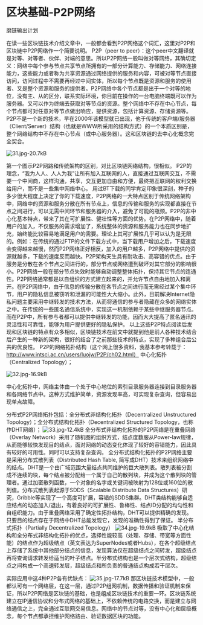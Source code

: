 ﻿# 区块基础-P2P网络

磨链输出计划

在读一些区块链技术介绍文章中，一般都会看到P2P网络这个词汇，这里对P2P和区块链中P2P网络作一个简要说明。
P2P（peer to peer）：这个peer中文翻译就是对等、对等者、伙伴、对端的意思。所以P2P网络一般叫做对等网络，其确切定义：网络中每个参与节点共享节点所拥有的一部分计算能力、存储能力、网络连接能力，这些能力或者称为共享资源通过网络提供的服务和内容，可被对等节点直接访问，访问过程中不需要再经过中间实体，所以每个节点既是资源和服务的使用者、又是整个资源和服务的提供者。P2P网络中各个节点都是出于一个对等的地位，没有主、从的区分，联系实际环境，你目前在操作的一台电脑终端既可以作为服务器。又可以作为终端去获取对等节点的资源。整个网络中不存在中心节点，每个节点都可对任意对等节点做出响应，提供资源，包括计算资源、存储资源等。
P2P不是一个新的技术，早在2000年该模型就已出现，他于传统的客户端/服务器（Client/Server）结构（也就是WWW所采用的结构方式）的一个本质区别是，整个网络结构中不存在中心节点（或中心服务器）。这和区块链的去中心化概念完全契合。

 ![31.jpg-20.7kB][1]

 第一个图示P2P网路和传统架构的区别，对比区块链网络结构，很相似。
P2P的理念，“我为人人、人人为我”让所有加入互联网的人，直接通过互联网交互，不需要一个中间商，这样沟通，共享，交互更加自由和方便，最终把互联网的权利交换给用户，而不是一些集中网络中心。
用过BT下载的同学肯定印象很深刻，种子的多少很大程度上决定了你的下载速度，P2P网络的一大特点区别于传统网络架构中，网络中的资源和服务分散在所有节点上，信息的传输和服务的实现都直接在节点之间进行，可以无需中间环节和服务器的介入，避免了可能的瓶颈。P2P的非中心化基本特点，带来了其在可扩展性、健壮性等方面的优势。在P2P网络中，随着用户的加入，不仅服务的需求增加了，系统整体的资源和服务能力也在同步地扩充，始终能比较容易地满足用户的需要。理论上其可扩展性几乎可以认为是无限的。例如：在传统的通过FTP的文件下载方式中，当下载用户增加之后，下载速度会变得越来越慢，然而P2P网络正好相反，加入的用户越多，P2P网络中提供的资源就越多，下载的速度反而越快。P2P架构天生具有耐攻击、高容错的优点。由于服务是分散在各个节点之间进行的，部分节点或网络遭到破坏对其它部分的影响很小。P2P网络一般在部分节点失效时能够自动调整整体拓扑，保持其它节点的连通性。P2P网络通常都是以自组织的方式建立起来的，并允许节点自由地加入和离开。在P2P网络中，由于信息的传输分散在各节点之间进行而无需经过某个集中环节，用户的隐私信息被窃听和泄漏的可能性大大缩小。此外，目前解决Internet隐私问题主要采用中继转发的技术方法，从而将通信的参与者隐藏在众多的网络实体之中。在传统的一些匿名通信系统中，实现这一机制依赖于某些中继服务器节点。而在P2P中，所有参与者都可以提供中继转发的功能，因而大大提高了匿名通讯的灵活性和可靠性，能够为用户提供更好的隐私保护。
以上这些P2P特点阅读后发现和区块链的特点有众多相似，区块链技术在前文中就提到他是前人各种技术结合后产生的一种新的架构，很好的结合了之前那些技术的特点，实现了多种组合后公共的优良性。
P2P的网络拓扑结构（这个网上很多资料，我基本参考转载于：http://www.intsci.ac.cn/users/luojw/P2P/ch02.html）
中心化拓扑（Centralized Topology）；

 ![32.jpg-16.9kB][2]

中心化拓扑中，网络主体由一个处于中心地位的索引目录服务器连接到目录服务器和各网络节点中。这种方式维护简单，资源发现率高，可实现复杂查询，但容易出现单点故障。

 

分布式P2P网络拓扑包括：全分布式非结构化拓扑（Decentralized Unstructured Topology）；全分布式结构化拓扑（Decentralized Structured Topology，也称作DHT网络）；
![33.jpg-12.4kB][3]
全分布式非结构化拓扑的P2P网络是在重叠网络（Overlay Network）采用了随机图的组织方式，结点度数服从Power-law规律，从而能够较快发现目的结点，面对网络的动态变化体现了较好的容错能力，因此具有较好的可用性。同时可以支持复杂查询。
全分布式结构化拓扑的P2P网络主要是采用分布式散列表（Distributed Hash Table, 简写成DHT）技术来组织网络中的结点。DHT是一个由广域范围大量结点共同维护的巨大散列表。散列表被分割成不连续的块，每个结点被分配给一个属于自己的散列块，并成为这个散列块的管理者。通过加密散列函数，一个对象的名字或关键词被映射为128位或160位的散列值。分布式散列表起源于SDDS（Scalable Distribute Data Structures）研究，Gribble等实现了一个高度可扩展，容错的SDDS集群。DHT类结构能够自适应结点的动态加入/退出，有着良好的可扩展性、鲁棒性、结点ID分配的均匀性和自组织能力。由于重叠网络采用了确定性拓扑结构，DHT可以提供精确的发现。只要目的结点存在于网络中DHT总能发现它，发现的准确性得到了保证。
半分布式拓扑（Partially Decentralized Topology）
![34.jpg-19.9kB][4]
吸取了中心化结构和全分布式非结构化拓扑的优点，选择性能较高（处理、存储、带宽等方面性能）的结点作为超级结点（英文表达为SuperNodes或者Hubs），在各个超级结点上存储了系统中其他部分结点的信息，发现算法仅在超级结点之间转发，超级结点再将查询请求转发给适当的叶子结点。半分布式结构也是一个层次式结构，超级结点之间构成一个高速转发层，超级结点和所负责的普通结点构成若干层次。

实际应用中这4种P2P各有优缺点：
![35.jpg-17.7kB][5]
那区块链技术模型中，一般都认可有一个网络层，在这一层，通过P2P组网机制，数据传播和验证机制来保证，所以P2P网络是区块链的基础，也是组成区块链技术的重要一环。区块链系统建立在IP通信协议和分布式网络的基础上，不依赖传统的电路交换，而是建立与网络通信之上，完全通过互联网交易信息。网络中的节点对等，没有中心化和层级概念，每个节点都承担维护网络路由、验证数据区块的功能。


  [1]: http://static.zybuluo.com/JackyJin/bs9bjscmwc5qm1ls0qyke85x/31.jpg
  [2]: http://static.zybuluo.com/JackyJin/wk953x31thzzdshjxpoi981k/32.jpg
  [3]: http://static.zybuluo.com/JackyJin/who540m3obyrqxw23gf30yp1/33.jpg
  [4]: http://static.zybuluo.com/JackyJin/4qy7l9sms2tyqno9oo2ab265/34.jpg
  [5]: http://static.zybuluo.com/JackyJin/c09k6y0m7v5cjteuerodfcq9/35.jpg
